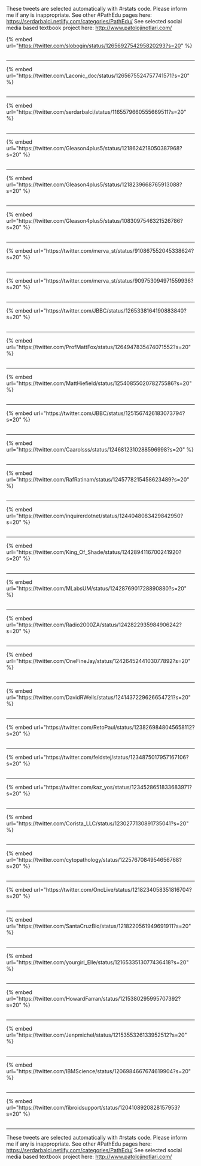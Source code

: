 

These tweets are selected automatically with #rstats code. Please inform me if any is inappropriate.
See other #PathEdu pages here: https://serdarbalci.netlify.com/categories/PathEdu/ 
See selected social media based textbook project here: http://www.patolojinotlari.com/

{% embed url="https://twitter.com/slobogin/status/1265692754295820293?s=20" %}<br>
<br>
<hr>
{% embed url="https://twitter.com/Laconic_doc/status/1265675524757741571?s=20" %}<br>
<br>
<hr>
{% embed url="https://twitter.com/serdarbalci/status/1165579660555669511?s=20" %}<br>
<br>
<hr>
{% embed url="https://twitter.com/Gleason4plus5/status/1218624218050387968?s=20" %}<br>
<br>
<hr>
{% embed url="https://twitter.com/Gleason4plus5/status/1218239668765913088?s=20" %}<br>
<br>
<hr>
{% embed url="https://twitter.com/Gleason4plus5/status/1083097546321526786?s=20" %}<br>
<br>
<hr>
{% embed url="https://twitter.com/merva_st/status/910867552045338624?s=20" %}<br>
<br>
<hr>
{% embed url="https://twitter.com/merva_st/status/909753094971559936?s=20" %}<br>
<br>
<hr>
{% embed url="https://twitter.com/JBBC/status/1265338164190883840?s=20" %}<br>
<br>
<hr>
{% embed url="https://twitter.com/ProfMattFox/status/1264947835474071552?s=20" %}<br>
<br>
<hr>
{% embed url="https://twitter.com/MattHiefield/status/1254085502078275586?s=20" %}<br>
<br>
<hr>
{% embed url="https://twitter.com/JBBC/status/1251567426183073794?s=20" %}<br>
<br>
<hr>
{% embed url="https://twitter.com/Caarolsss/status/1246812310288596998?s=20" %}<br>
<br>
<hr>
{% embed url="https://twitter.com/RafRatinam/status/1245778215458623489?s=20" %}<br>
<br>
<hr>
{% embed url="https://twitter.com/inquirerdotnet/status/1244048083429842950?s=20" %}<br>
<br>
<hr>
{% embed url="https://twitter.com/King_Of_Shade/status/1242894116700241920?s=20" %}<br>
<br>
<hr>
{% embed url="https://twitter.com/MLabsUM/status/1242876901728890880?s=20" %}<br>
<br>
<hr>
{% embed url="https://twitter.com/Radio2000ZA/status/1242822935984906242?s=20" %}<br>
<br>
<hr>
{% embed url="https://twitter.com/OneFineJay/status/1242645244103077892?s=20" %}<br>
<br>
<hr>
{% embed url="https://twitter.com/DavidRWells/status/1241437229626654721?s=20" %}<br>
<br>
<hr>
{% embed url="https://twitter.com/RetoPaul/status/1238269848045658112?s=20" %}<br>
<br>
<hr>
{% embed url="https://twitter.com/feldstej/status/1234875017957167106?s=20" %}<br>
<br>
<hr>
{% embed url="https://twitter.com/kaz_yos/status/1234528651833683971?s=20" %}<br>
<br>
<hr>
{% embed url="https://twitter.com/Corista_LLC/status/1230277130891735041?s=20" %}<br>
<br>
<hr>
{% embed url="https://twitter.com/cytopathology/status/1225767084954656768?s=20" %}<br>
<br>
<hr>
{% embed url="https://twitter.com/OncLive/status/1218234058351816704?s=20" %}<br>
<br>
<hr>
{% embed url="https://twitter.com/SantaCruzBio/status/1218220561949691911?s=20" %}<br>
<br>
<hr>
{% embed url="https://twitter.com/yourgirl_Elle/status/1216533513077436418?s=20" %}<br>
<br>
<hr>
{% embed url="https://twitter.com/HowardFarran/status/1215380295995707392?s=20" %}<br>
<br>
<hr>
{% embed url="https://twitter.com/Jenpmichel/status/1215355326133952512?s=20" %}<br>
<br>
<hr>
{% embed url="https://twitter.com/IBMScience/status/1206984667674619904?s=20" %}<br>
<br>
<hr>
{% embed url="https://twitter.com/fibroidsupport/status/1204108920828157953?s=20" %}<br>
<br>
<hr>


These tweets are selected automatically with #rstats code. Please inform me if any is inappropriate.
See other #PathEdu pages here: https://serdarbalci.netlify.com/categories/PathEdu/ 
See selected social media based textbook project here: http://www.patolojinotlari.com/
